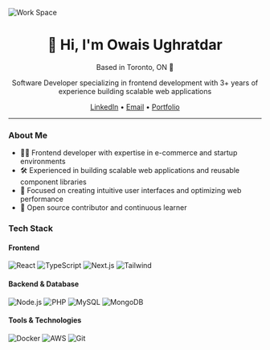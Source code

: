 ![Work Space](https://media.licdn.com/dms/image/v2/D5616AQHjsCCY0RgQDg/profile-displaybackgroundimage-shrink_350_1400/profile-displaybackgroundimage-shrink_350_1400/0/1673640374295?e=1745452800&v=beta&t=JvxwCeOEnsqg95SBjyOwN4vDSb4-8elm2ieMMFQ9UQs)
<h1 align="center">👋 Hi, I'm Owais Ughratdar</h1>

<p align="center">
  Based in Toronto, ON 🍁
</p>

<p align="center">
  Software Developer specializing in frontend development with 3+ years of experience building scalable web applications
</p>

<p align="center">
  <a href="https://www.linkedin.com/in/owaisughratdar" target="_blank" rel="noopener noreferrer">LinkedIn</a> •
  <a href="mailto:owais.ughratdar@gmail.com">Email</a> •
  <a href="https://owaisughratdar.github.io/portfolio/" target="_blank" rel="noopener noreferrer">Portfolio</a>
</p>

---

### About Me
* 👨‍💻 Frontend developer with expertise in e-commerce and startup environments
* 🛠️ Experienced in building scalable web applications and reusable component libraries
* 🎯 Focused on creating intuitive user interfaces and optimizing web performance
* 🌱 Open source contributor and continuous learner

### Tech Stack

#### Frontend
![React](https://img.shields.io/badge/React-20232A?style=for-the-badge&logo=react&logoColor=61DAFB)
![TypeScript](https://img.shields.io/badge/TypeScript-007ACC?style=for-the-badge&logo=typescript&logoColor=white)
![Next.js](https://img.shields.io/badge/Next.js-000000?style=for-the-badge&logo=next.js&logoColor=white)
![Tailwind](https://img.shields.io/badge/Tailwind-38B2AC?style=for-the-badge&logo=tailwind-css&logoColor=white)

#### Backend & Database
![Node.js](https://img.shields.io/badge/Node.js-43853D?style=for-the-badge&logo=node.js&logoColor=white)
![PHP](https://img.shields.io/badge/PHP-777BB4?style=for-the-badge&logo=php&logoColor=white)
![MySQL](https://img.shields.io/badge/MySQL-00000F?style=for-the-badge&logo=mysql&logoColor=white)
![MongoDB](https://img.shields.io/badge/MongoDB-4EA94B?style=for-the-badge&logo=mongodb&logoColor=white)

#### Tools & Technologies
![Docker](https://img.shields.io/badge/Docker-2496ED?style=for-the-badge&logo=docker&logoColor=white)
![AWS](https://img.shields.io/badge/AWS-232F3E?style=for-the-badge&logo=amazon-aws&logoColor=white)
![Git](https://img.shields.io/badge/Git-F05032?style=for-the-badge&logo=git&logoColor=white)

